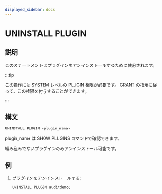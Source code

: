 ```yaml
---
displayed_sidebar: docs
---
```


# UNINSTALL PLUGIN

## 説明

このステートメントはプラグインをアンインストールするために使用されます。

:::tip

この操作には SYSTEM レベルの PLUGIN 権限が必要です。 [GRANT](../../account-management/GRANT.md) の指示に従って、この権限を付与することができます。

:::

## 構文

```SQL
UNINSTALL PLUGIN <plugin_name>
```

plugin_name は SHOW PLUGINS コマンドで確認できます。

組み込みでないプラグインのみアンインストール可能です。

## 例

1. プラグインをアンインストールする:

    ```SQL
    UNINSTALL PLUGIN auditdemo;
    ```